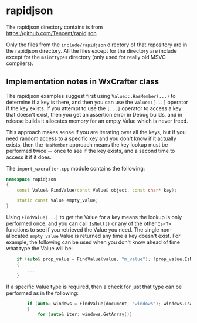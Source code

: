 # rapidjson

The rapidjson directory contains is from https://github.com/Tencent/rapidjson

Only the files from the `include/rapidjson` directory of that repository are in the rapidjson directory. All the files except for the directory are include except for the `msinttypes` directory (only used for really old MSVC compilers).

## Implementation notes in WxCrafter class

The rapidjson examples suggest first using `Value::.HasMember(...)` to determine if a key is there, and then you can use the `Value::[...]` operator if the key exists. If you attempt to use the `[...]` operator to access a key that doesn't exist, then you get an assertion error in Debug builds, and in release builds it allocates memory for an empty Value which is never freed.

This approach makes sense if you are iterating over all the keys, but if you need random access to a specific key and you don't know if it actually exists, then the `HasMember` approach means the key lookup must be performed twice -- once to see if the key exists, and a second time to access it if it does.

The `import_wxcrafter.cpp` module contains the following:

```c++
namespace rapidjson
{
    const Value& FindValue(const Value& object, const char* key);

    static const Value empty_value;
}
```

Using `FindValue(...)` to get the Value for a key means the lookup is only performed once, and you can call `IsNull()` or any of the other `Is<T>` functions to see if you retrieved the Value you need. The single non-allocated `empty_value` Value is returned any time a key doesn't exist. For example, the following can be used when you don't know ahead of time what type the Value will be:

```c++
    if (auto& prop_value = FindValue(value, "m_value"); !prop_value.IsNull())
    {
        ...
    }
```

If a specific Value type is required, then a check for just that type can be performed as in the following:

```c++
        if (auto& windows = FindValue(document, "windows"); windows.IsArray())
        {
            for (auto& iter: windows.GetArray())
```
